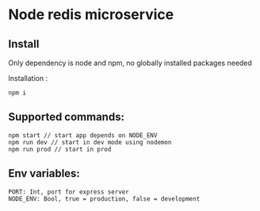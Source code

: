 # Node redis microservice

## Install

Only dependency is node and npm, no globally installed packages needed

Installation :

```
npm i
```

## Supported commands:

```
npm start // start app depends on NODE_ENV
npm run dev // start in dev mode using nodemon
npm run prod // start in prod
```

## Env variables:

```
PORT: Int, port for express server
NODE_ENV: Bool, true = production, false = development
```
